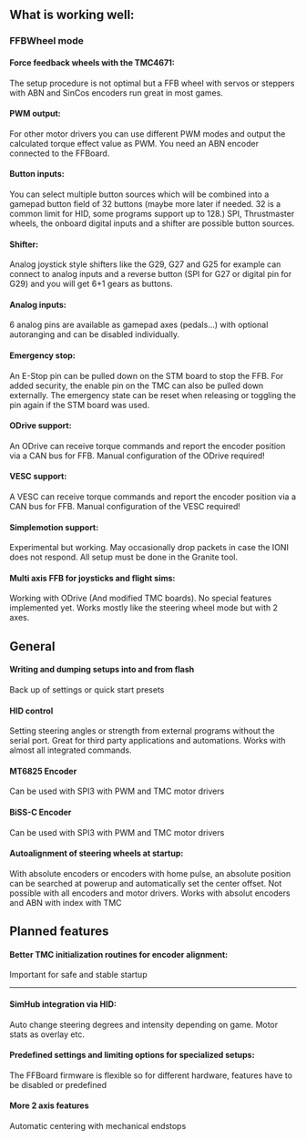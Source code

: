 ## What is working well:
### FFBWheel mode

#### Force feedback wheels with the TMC4671:
The setup procedure is not optimal but a FFB wheel with servos or steppers with ABN and SinCos encoders run great in most games.

#### PWM output:
For other motor drivers you can use different PWM modes and output the calculated torque effect value as PWM. You need an ABN encoder connected to the FFBoard.

#### Button inputs:
You can select multiple button sources which will be combined into a gamepad button field of 32 buttons (maybe more later if needed. 32 is a common limit for HID, some programs support up to 128.)
SPI, Thrustmaster wheels, the onboard digital inputs and a shifter are possible button sources.

#### Shifter:
Analog joystick style shifters like the G29, G27 and G25 for example can connect to analog inputs and a reverse button (SPI for G27 or digital pin for G29) and you will get 6+1 gears as buttons.

#### Analog inputs:
6 analog pins are available as gamepad axes (pedals...) with optional autoranging and can be disabled individually.

#### Emergency stop:
An E-Stop pin can be pulled down on the STM board to stop the FFB.
For added security, the enable pin on the TMC can also be pulled down externally.
The emergency state can be reset when releasing or toggling the pin again if the STM board was used.

#### ODrive support:
An ODrive can receive torque commands and report the encoder position via a CAN bus for FFB.
Manual configuration of the ODrive required!

#### VESC support:
A VESC can receive torque commands and report the encoder position via a CAN bus for FFB.
Manual configuration of the VESC required!

#### Simplemotion support:
Experimental but working. May occasionally drop packets in case the IONI does not respond.
All setup must be done in the Granite tool.

#### Multi axis FFB for joysticks and flight sims:
Working with ODrive (And modified TMC boards). No special features implemented yet. Works mostly like the steering wheel mode but with 2 axes.

## General

#### Writing and dumping setups into and from flash
Back up of settings or quick start presets

#### HID control
Setting steering angles or strength from external programs without the serial port.
Great for third party applications and automations.
Works with almost all integrated commands.

#### MT6825 Encoder
Can be used with SPI3 with PWM and TMC motor drivers

#### BiSS-C Encoder
Can be used with SPI3 with PWM and TMC motor drivers

#### Autoalignment of steering wheels at startup:
With absolute encoders or encoders with home pulse, an absolute position can be searched at powerup and automatically set the center offset. Not possible with all encoders and motor drivers. Works with absolut encoders and ABN with index with TMC

## Planned features

#### Better TMC initialization routines for encoder alignment:
Important for safe and stable startup

***


#### SimHub integration via HID:
Auto change steering degrees and intensity depending on game. Motor stats as overlay etc.

#### Predefined settings and limiting options for specialized setups:
The FFBoard firmware is flexible so for different hardware, features have to be disabled or predefined

#### More 2 axis features
Automatic centering with mechanical endstops

